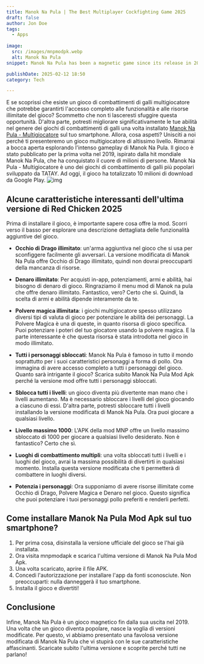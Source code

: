 ```yaml
---
title: Manok Na Pula | The Best Multiplayer Cockfighting Game 2025
draft: false
author: Jon Doe 
tags:
  - Apps
    
image:
  src: /images/mnpmodpk.webp
  alt: Manok Na Pula
snippet: Manok Na Pula has been a magnetic game since its release in 2019. Once a game becomes popular, the thirst for modified versions arises. 

publishDate: 2025-02-12 18:50
category: Tech

---
```

E se scoprissi che esiste un gioco di combattimenti di galli multigiocatore che potrebbe garantirti l'accesso completo alle funzionalità e alle risorse illimitate del gioco? Scommetto che non ti lasceresti sfuggire questa opportunità. D'altra parte, potresti migliorare significativamente le tue abilità nel genere dei giochi di combattimenti di galli una volta installato [Manok Na Pula - Multigiocatore](https://mnpmodapk.com/) sul tuo smartphone.
Allora, cosa aspetti? Unisciti a noi perché ti presenteremo un gioco multigiocatore di altissimo livello. Rimarrai a bocca aperta esplorando l'intenso gameplay di Manok Na Pula. Il gioco è stato pubblicato per la prima volta nel 2019, ispirato dalla hit mondiale Manok Na Pula, che ha conquistato il cuore di milioni di persone. Manok Na Pula - Multigiocatore è uno dei giochi di combattimento di galli più popolari sviluppato da TATAY. Ad oggi, il gioco ha totalizzato 10 milioni di download da Google Play.
![img](/images/mnpmodpk.webp)
## Alcune caratteristiche interessanti dell'ultima versione di Red Chicken 2025 ##
Prima di installare il gioco, è importante sapere cosa offre la mod. Scorri verso il basso per esplorare una descrizione dettagliata delle funzionalità aggiuntive del gioco.

- **Occhio di Drago illimitato**: un'arma aggiuntiva nel gioco che si usa per sconfiggere facilmente gli avversari. La versione modificata di Manok Na Pula offre Occhio di Drago illimitato, quindi non dovrai preoccuparti della mancanza di risorse.

- **Denaro illimitato**: Per acquisti in-app, potenziamenti, armi e abilità, hai bisogno di denaro di gioco. Ringraziamo il menu mod di Manok na pula che offre denaro illimitato. Fantastico, vero? Certo che sì. Quindi, la scelta di armi e abilità dipende interamente da te.
- **Polvere magica illimitata**: i giochi multigiocatore spesso utilizzano diversi tipi di valuta di gioco per potenziare le abilità dei personaggi. La Polvere Magica è una di queste, in quanto risorsa di gioco specifica. Puoi potenziare i poteri del tuo giocatore usando la polvere magica. E la parte interessante è che questa risorsa è stata introdotta nel gioco in modo illimitato.
- **Tutti i personaggi sbloccati**: Manok Na Pula è famoso in tutto il mondo soprattutto per i suoi caratteristici personaggi a forma di pollo. Ora immagina di avere accesso completo a tutti i personaggi del gioco. Quanto sarà intrigante il gioco? Scarica subito Manok Na Pula Mod Apk perché la versione mod offre tutti i personaggi sbloccati.
- **Sblocca tutti i livelli**: un gioco diventa più divertente man mano che i livelli aumentano. Ma è necessario sbloccare i livelli del gioco giocando a ciascuno di essi. D'altra parte, potresti sbloccare tutti i livelli installando la versione modificata di Manok Na Pula. Ora puoi giocare a qualsiasi livello.
- **Livello massimo 1000**: L'APK della mod MNP offre un livello massimo sbloccato di 1000 per giocare a qualsiasi livello desiderato. Non è fantastico? Certo che sì.
- **Luoghi di combattimento multipli**: una volta sbloccati tutti i livelli e i luoghi del gioco, avrai la massima possibilità di divertirti in qualsiasi momento. Installa questa versione modificata che ti permetterà di combattere in luoghi diversi.
- **Potenzia i personaggi**: Ora supponiamo di avere risorse illimitate come Occhio di Drago, Polvere Magica e Denaro nel gioco. Questo significa che puoi potenziare i tuoi personaggi pollo preferiti e renderli perfetti.

## Come installare Manok Na Pula Mod Apk sul tuo smartphone? ##

1. Per prima cosa, disinstalla la versione ufficiale del gioco se l'hai già installata.
2. Ora visita mnpmodapk e scarica l'ultima versione di Manok Na Pula Mod Apk.
3. Una volta scaricato, aprire il file APK.
4. Concedi l'autorizzazione per installare l'app da fonti sconosciute. Non preoccuparti: nulla danneggerà il tuo smartphone.
5. Installa il gioco e divertiti!

## Conclusione ##
Infine, Manok Na Pula è un gioco magnetico fin dalla sua uscita nel 2019. Una volta che un gioco diventa popolare, nasce la voglia di versioni modificate. Per questo, vi abbiamo presentato una favolosa versione modificata di Manok Na Pula che vi stupirà con le sue caratteristiche affascinanti. Scaricate subito l'ultima versione e scoprite perché tutti ne parlano!



